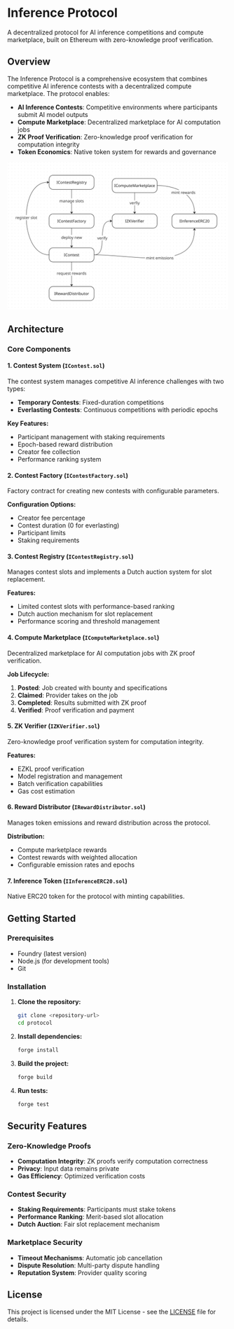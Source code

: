 # Inference Protocol

A decentralized protocol for AI inference competitions and compute marketplace, built on Ethereum with zero-knowledge proof verification.

## Overview

The Inference Protocol is a comprehensive ecosystem that combines competitive AI inference contests with a decentralized compute marketplace. The protocol enables:

- **AI Inference Contests**: Competitive environments where participants submit AI model outputs
- **Compute Marketplace**: Decentralized marketplace for AI computation jobs
- **ZK Proof Verification**: Zero-knowledge proof verification for computation integrity
- **Token Economics**: Native token system for rewards and governance

![On-Chain Flow](on-chain-flow.png)

## Architecture

### Core Components

#### 1. Contest System (`IContest.sol`)
The contest system manages competitive AI inference challenges with two types:

- **Temporary Contests**: Fixed-duration competitions
- **Everlasting Contests**: Continuous competitions with periodic epochs

**Key Features:**
- Participant management with staking requirements
- Epoch-based reward distribution
- Creator fee collection
- Performance ranking system

#### 2. Contest Factory (`IContestFactory.sol`)
Factory contract for creating new contests with configurable parameters.

**Configuration Options:**
- Creator fee percentage
- Contest duration (0 for everlasting)
- Participant limits
- Staking requirements

#### 3. Contest Registry (`IContestRegistry.sol`)
Manages contest slots and implements a Dutch auction system for slot replacement.

**Features:**
- Limited contest slots with performance-based ranking
- Dutch auction mechanism for slot replacement
- Performance scoring and threshold management

#### 4. Compute Marketplace (`IComputeMarketplace.sol`)
Decentralized marketplace for AI computation jobs with ZK proof verification.

**Job Lifecycle:**
1. **Posted**: Job created with bounty and specifications
2. **Claimed**: Provider takes on the job
3. **Completed**: Results submitted with ZK proof
4. **Verified**: Proof verification and payment

#### 5. ZK Verifier (`IZKVerifier.sol`)
Zero-knowledge proof verification system for computation integrity.

**Features:**
- EZKL proof verification
- Model registration and management
- Batch verification capabilities
- Gas cost estimation

#### 6. Reward Distributor (`IRewardDistributor.sol`)
Manages token emissions and reward distribution across the protocol.

**Distribution:**
- Compute marketplace rewards
- Contest rewards with weighted allocation
- Configurable emission rates and epochs

#### 7. Inference Token (`IInferenceERC20.sol`)
Native ERC20 token for the protocol with minting capabilities.

## Getting Started

### Prerequisites

- Foundry (latest version)
- Node.js (for development tools)
- Git

### Installation

1. **Clone the repository:**
   ```bash
   git clone <repository-url>
   cd protocol
   ```

2. **Install dependencies:**
   ```bash
   forge install
   ```

3. **Build the project:**
   ```bash
   forge build
   ```

4. **Run tests:**
   ```bash
   forge test
   ```

## Security Features

### Zero-Knowledge Proofs

- **Computation Integrity**: ZK proofs verify computation correctness
- **Privacy**: Input data remains private
- **Gas Efficiency**: Optimized verification costs

### Contest Security

- **Staking Requirements**: Participants must stake tokens
- **Performance Ranking**: Merit-based slot allocation
- **Dutch Auction**: Fair slot replacement mechanism

### Marketplace Security

- **Timeout Mechanisms**: Automatic job cancellation
- **Dispute Resolution**: Multi-party dispute handling
- **Reputation System**: Provider quality scoring

## License

This project is licensed under the MIT License - see the [LICENSE](LICENSE) file for details.
